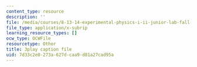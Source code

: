 ```yaml
---
content_type: resource
description: ''
file: /media/courses/8-13-14-experimental-physics-i-ii-junior-lab-fall-2016-spring-2017/7d33c2e0273a627dcaa9d81a27cad95a_vcnmiPAeNFE.srt
file_type: application/x-subrip
learning_resource_types: []
ocw_type: OCWFile
resourcetype: Other
title: 3play caption file
uid: 7d33c2e0-273a-627d-caa9-d81a27cad95a
---
```

